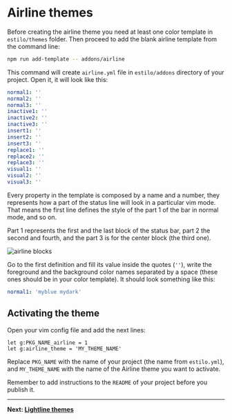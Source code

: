 # Airline themes

Before creating the airline theme you need at least one color template in `estilo/themes` folder. Then proceed to add the blank airline template from the command line:

```sh
npm run add-template -- addons/airline
```

This command will create `airline.yml` file in `estilo/addons` directory of your project. Open it, it will look like this:

```yml
normal1: ''
normal2: ''
normal3: ''
inactive1: ''
inactive2: ''
inactive3: ''
insert1: ''
insert2: ''
insert3: ''
replace1: ''
replace2: ''
replace3: ''
visual1: ''
visual2: ''
visual3: ''
```

Every property in the template is composed by a name and a number, they represents how a part of the status line will look in a particular vim mode. That means the first line defines the style of the part 1 of the bar in normal mode, and so on.

Part 1 represents the first and the last block of the status bar, part 2 the second and fourth, and the part 3 is for the center block (the third one).

![airline blocks](https://cloud.githubusercontent.com/assets/829859/16402004/55f3682c-3ce9-11e6-8bd9-eaafbaaccb2e.png)

Go to the first definition and fill its value inside the quotes (`''`), write the foreground and the background color names separated by a space (these ones should be in your color template). It should look something like this:

```yml
normal1: 'myblue mydark'
```

## Activating the theme

Open your vim config file and add the next lines:

```vim
let g:PKG_NAME_airline = 1
let g:airline_theme = 'MY_THEME_NAME'
```

Replace `PKG_NAME` with the name of your project (the name from `estilo.yml`), and `MY_THEME_NAME` with the name of the Airline theme you want to activate.

Remember to add instructions to the `README` of your project before you publish it.


---

**Next: [Lightline themes](lightline.md)**
